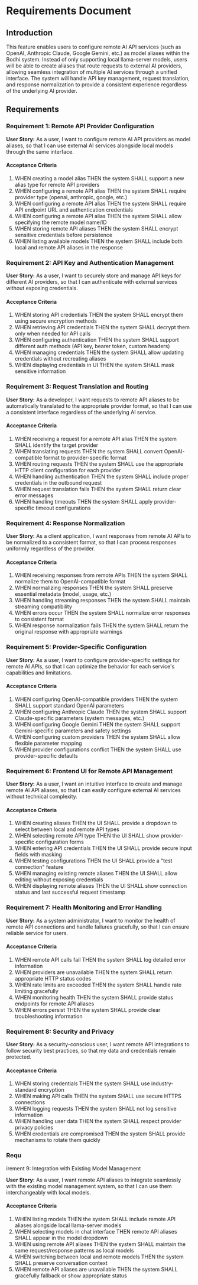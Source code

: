 # Requirements Document

## Introduction

This feature enables users to configure remote AI API services (such as OpenAI, Anthropic Claude, Google Gemini, etc.) as model aliases within the Bodhi system. Instead of only supporting local llama-server models, users will be able to create aliases that route requests to external AI providers, allowing seamless integration of multiple AI services through a unified interface. The system will handle API key management, request translation, and response normalization to provide a consistent experience regardless of the underlying AI provider.

## Requirements

### Requirement 1: Remote API Provider Configuration

**User Story:** As a user, I want to configure remote AI API providers as model aliases, so that I can use external AI services alongside local models through the same interface.

#### Acceptance Criteria

1. WHEN creating a model alias THEN the system SHALL support a new alias type for remote API providers
2. WHEN configuring a remote API alias THEN the system SHALL require provider type (openai, anthropic, google, etc.)
3. WHEN configuring a remote API alias THEN the system SHALL require API endpoint URL and authentication credentials
4. WHEN configuring a remote API alias THEN the system SHALL allow specifying the remote model name/ID
5. WHEN storing remote API aliases THEN the system SHALL encrypt sensitive credentials before persistence
6. WHEN listing available models THEN the system SHALL include both local and remote API aliases in the response

### Requirement 2: API Key and Authentication Management

**User Story:** As a user, I want to securely store and manage API keys for different AI providers, so that I can authenticate with external services without exposing credentials.

#### Acceptance Criteria

1. WHEN storing API credentials THEN the system SHALL encrypt them using secure encryption methods
2. WHEN retrieving API credentials THEN the system SHALL decrypt them only when needed for API calls
3. WHEN configuring authentication THEN the system SHALL support different auth methods (API key, bearer token, custom headers)
4. WHEN managing credentials THEN the system SHALL allow updating credentials without recreating aliases
5. WHEN displaying credentials in UI THEN the system SHALL mask sensitive information

### Requirement 3: Request Translation and Routing

**User Story:** As a developer, I want requests to remote API aliases to be automatically translated to the appropriate provider format, so that I can use a consistent interface regardless of the underlying AI service.

#### Acceptance Criteria

1. WHEN receiving a request for a remote API alias THEN the system SHALL identify the target provider
2. WHEN translating requests THEN the system SHALL convert OpenAI-compatible format to provider-specific format
3. WHEN routing requests THEN the system SHALL use the appropriate HTTP client configuration for each provider
4. WHEN handling authentication THEN the system SHALL include proper credentials in the outbound request
5. WHEN request translation fails THEN the system SHALL return clear error messages
6. WHEN handling timeouts THEN the system SHALL apply provider-specific timeout configurations

### Requirement 4: Response Normalization

**User Story:** As a client application, I want responses from remote AI APIs to be normalized to a consistent format, so that I can process responses uniformly regardless of the provider.

#### Acceptance Criteria

1. WHEN receiving responses from remote APIs THEN the system SHALL normalize them to OpenAI-compatible format
2. WHEN normalizing responses THEN the system SHALL preserve essential metadata (model, usage, etc.)
3. WHEN handling streaming responses THEN the system SHALL maintain streaming compatibility
4. WHEN errors occur THEN the system SHALL normalize error responses to consistent format
5. WHEN response normalization fails THEN the system SHALL return the original response with appropriate warnings

### Requirement 5: Provider-Specific Configuration

**User Story:** As a user, I want to configure provider-specific settings for remote AI APIs, so that I can optimize the behavior for each service's capabilities and limitations.

#### Acceptance Criteria

1. WHEN configuring OpenAI-compatible providers THEN the system SHALL support standard OpenAI parameters
2. WHEN configuring Anthropic Claude THEN the system SHALL support Claude-specific parameters (system messages, etc.)
3. WHEN configuring Google Gemini THEN the system SHALL support Gemini-specific parameters and safety settings
4. WHEN configuring custom providers THEN the system SHALL allow flexible parameter mapping
5. WHEN provider configurations conflict THEN the system SHALL use provider-specific defaults

### Requirement 6: Frontend UI for Remote API Management

**User Story:** As a user, I want an intuitive interface to create and manage remote AI API aliases, so that I can easily configure external AI services without technical complexity.

#### Acceptance Criteria

1. WHEN creating aliases THEN the UI SHALL provide a dropdown to select between local and remote API types
2. WHEN selecting remote API type THEN the UI SHALL show provider-specific configuration forms
3. WHEN entering API credentials THEN the UI SHALL provide secure input fields with masking
4. WHEN testing configurations THEN the UI SHALL provide a "test connection" feature
5. WHEN managing existing remote aliases THEN the UI SHALL allow editing without exposing credentials
6. WHEN displaying remote aliases THEN the UI SHALL show connection status and last successful request timestamp

### Requirement 7: Health Monitoring and Error Handling

**User Story:** As a system administrator, I want to monitor the health of remote API connections and handle failures gracefully, so that I can ensure reliable service for users.

#### Acceptance Criteria

1. WHEN remote API calls fail THEN the system SHALL log detailed error information
2. WHEN providers are unavailable THEN the system SHALL return appropriate HTTP status codes
3. WHEN rate limits are exceeded THEN the system SHALL handle rate limiting gracefully
4. WHEN monitoring health THEN the system SHALL provide status endpoints for remote API aliases
5. WHEN errors persist THEN the system SHALL provide clear troubleshooting information

### Requirement 8: Security and Privacy

**User Story:** As a security-conscious user, I want remote API integrations to follow security best practices, so that my data and credentials remain protected.

#### Acceptance Criteria

1. WHEN storing credentials THEN the system SHALL use industry-standard encryption
2. WHEN making API calls THEN the system SHALL use secure HTTPS connections
3. WHEN logging requests THEN the system SHALL not log sensitive information
4. WHEN handling user data THEN the system SHALL respect provider privacy policies
5. WHEN credentials are compromised THEN the system SHALL provide mechanisms to rotate them quickly
### Requ
irement 9: Integration with Existing Model Management

**User Story:** As a user, I want remote API aliases to integrate seamlessly with the existing model management system, so that I can use them interchangeably with local models.

#### Acceptance Criteria

1. WHEN listing models THEN the system SHALL include remote API aliases alongside local llama-server models
2. WHEN selecting models in chat interface THEN remote API aliases SHALL appear in the model dropdown
3. WHEN using remote API aliases THEN the system SHALL maintain the same request/response patterns as local models
4. WHEN switching between local and remote models THEN the system SHALL preserve conversation context
5. WHEN remote API aliases are unavailable THEN the system SHALL gracefully fallback or show appropriate status